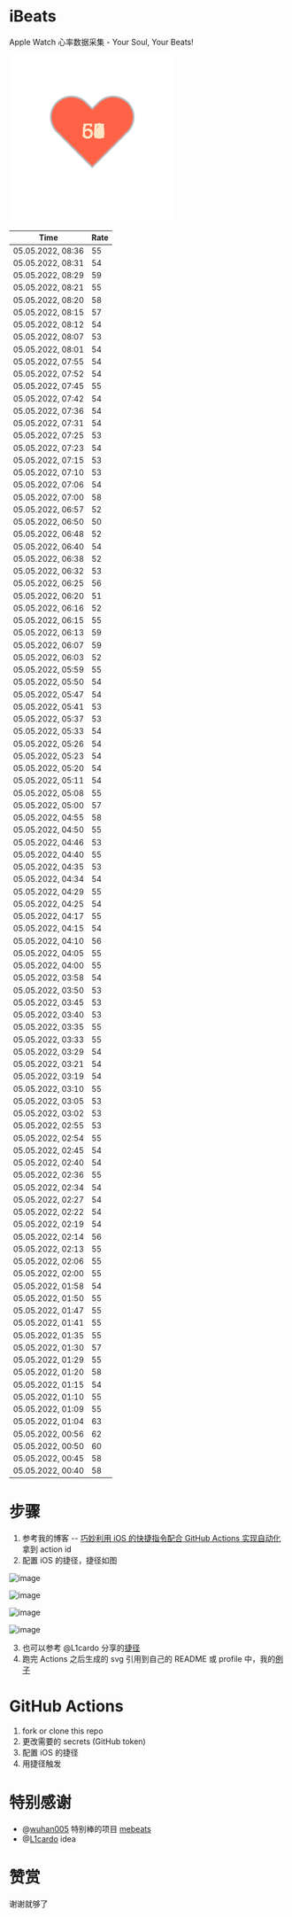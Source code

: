# iBeats
Apple Watch 心率数据采集 - Your Soul, Your Beats!

![](./files/heart.svg)

<!--START_SECTION:my_heart_rate-->
| Time | Rate | 
 | ---- | ---- | 
| 05.05.2022, 08:36 | 55 |
| 05.05.2022, 08:31 | 54 |
| 05.05.2022, 08:29 | 59 |
| 05.05.2022, 08:21 | 55 |
| 05.05.2022, 08:20 | 58 |
| 05.05.2022, 08:15 | 57 |
| 05.05.2022, 08:12 | 54 |
| 05.05.2022, 08:07 | 53 |
| 05.05.2022, 08:01 | 54 |
| 05.05.2022, 07:55 | 54 |
| 05.05.2022, 07:52 | 54 |
| 05.05.2022, 07:45 | 55 |
| 05.05.2022, 07:42 | 54 |
| 05.05.2022, 07:36 | 54 |
| 05.05.2022, 07:31 | 54 |
| 05.05.2022, 07:25 | 53 |
| 05.05.2022, 07:23 | 54 |
| 05.05.2022, 07:15 | 53 |
| 05.05.2022, 07:10 | 53 |
| 05.05.2022, 07:06 | 54 |
| 05.05.2022, 07:00 | 58 |
| 05.05.2022, 06:57 | 52 |
| 05.05.2022, 06:50 | 50 |
| 05.05.2022, 06:48 | 52 |
| 05.05.2022, 06:40 | 54 |
| 05.05.2022, 06:38 | 52 |
| 05.05.2022, 06:32 | 53 |
| 05.05.2022, 06:25 | 56 |
| 05.05.2022, 06:20 | 51 |
| 05.05.2022, 06:16 | 52 |
| 05.05.2022, 06:15 | 55 |
| 05.05.2022, 06:13 | 59 |
| 05.05.2022, 06:07 | 59 |
| 05.05.2022, 06:03 | 52 |
| 05.05.2022, 05:59 | 55 |
| 05.05.2022, 05:50 | 54 |
| 05.05.2022, 05:47 | 54 |
| 05.05.2022, 05:41 | 53 |
| 05.05.2022, 05:37 | 53 |
| 05.05.2022, 05:33 | 54 |
| 05.05.2022, 05:26 | 54 |
| 05.05.2022, 05:23 | 54 |
| 05.05.2022, 05:20 | 54 |
| 05.05.2022, 05:11 | 54 |
| 05.05.2022, 05:08 | 55 |
| 05.05.2022, 05:00 | 57 |
| 05.05.2022, 04:55 | 58 |
| 05.05.2022, 04:50 | 55 |
| 05.05.2022, 04:46 | 53 |
| 05.05.2022, 04:40 | 55 |
| 05.05.2022, 04:35 | 53 |
| 05.05.2022, 04:34 | 54 |
| 05.05.2022, 04:29 | 55 |
| 05.05.2022, 04:25 | 54 |
| 05.05.2022, 04:17 | 55 |
| 05.05.2022, 04:15 | 54 |
| 05.05.2022, 04:10 | 56 |
| 05.05.2022, 04:05 | 55 |
| 05.05.2022, 04:00 | 55 |
| 05.05.2022, 03:58 | 54 |
| 05.05.2022, 03:50 | 53 |
| 05.05.2022, 03:45 | 53 |
| 05.05.2022, 03:40 | 53 |
| 05.05.2022, 03:35 | 55 |
| 05.05.2022, 03:33 | 55 |
| 05.05.2022, 03:29 | 54 |
| 05.05.2022, 03:21 | 54 |
| 05.05.2022, 03:19 | 54 |
| 05.05.2022, 03:10 | 55 |
| 05.05.2022, 03:05 | 53 |
| 05.05.2022, 03:02 | 53 |
| 05.05.2022, 02:55 | 53 |
| 05.05.2022, 02:54 | 55 |
| 05.05.2022, 02:45 | 54 |
| 05.05.2022, 02:40 | 54 |
| 05.05.2022, 02:36 | 55 |
| 05.05.2022, 02:34 | 54 |
| 05.05.2022, 02:27 | 54 |
| 05.05.2022, 02:22 | 54 |
| 05.05.2022, 02:19 | 54 |
| 05.05.2022, 02:14 | 56 |
| 05.05.2022, 02:13 | 55 |
| 05.05.2022, 02:06 | 55 |
| 05.05.2022, 02:00 | 55 |
| 05.05.2022, 01:58 | 54 |
| 05.05.2022, 01:50 | 55 |
| 05.05.2022, 01:47 | 55 |
| 05.05.2022, 01:41 | 55 |
| 05.05.2022, 01:35 | 55 |
| 05.05.2022, 01:30 | 57 |
| 05.05.2022, 01:29 | 55 |
| 05.05.2022, 01:20 | 58 |
| 05.05.2022, 01:15 | 54 |
| 05.05.2022, 01:10 | 55 |
| 05.05.2022, 01:09 | 55 |
| 05.05.2022, 01:04 | 63 |
| 05.05.2022, 00:56 | 62 |
| 05.05.2022, 00:50 | 60 |
| 05.05.2022, 00:45 | 58 |
| 05.05.2022, 00:40 | 58 |

<!--END_SECTION:my_heart_rate-->

# 步骤
1. 参考我的博客 -- [巧妙利用 iOS 的快捷指令配合 GitHub Actions 实现自动化](https://github.com/yihong0618/gitblog/issues/198) 拿到 action id
2. 配置 iOS 的捷径，捷径如图

![image](https://user-images.githubusercontent.com/15976103/122154218-0db0b480-ce97-11eb-93bb-5aec07c558dc.png)

![image](https://user-images.githubusercontent.com/15976103/122154236-186b4980-ce97-11eb-8e4b-70551a0391ae.png)

![image](https://user-images.githubusercontent.com/15976103/122154268-2d47dd00-ce97-11eb-902e-3acf292265a9.png)

![image](https://user-images.githubusercontent.com/15976103/122174055-fa144680-ceb4-11eb-9be2-3eb83cd516f7.png)

3. 也可以参考 @L1cardo 分享的[捷径](https://www.icloud.com/shortcuts/6ab6047b459c41ad822ad6b94b1c03d4)
4. 跑完 Actions 之后生成的 svg 引用到自己的 README 或 profile 中，我的[例子](https://github.com/yihong0618) 

# GitHub Actions

1. fork or clone this repo
2. 更改需要的 secrets (GitHub token)
3. 配置 iOS 的捷径
4. 用捷径触发

# 特别感谢
- @[wuhan005](https://github.com/wuhan005) 特别棒的项目 [mebeats](https://github.com/wuhan005/mebeats)
- @[L1cardo](https://github.com/L1cardo) idea

# 赞赏
谢谢就够了
